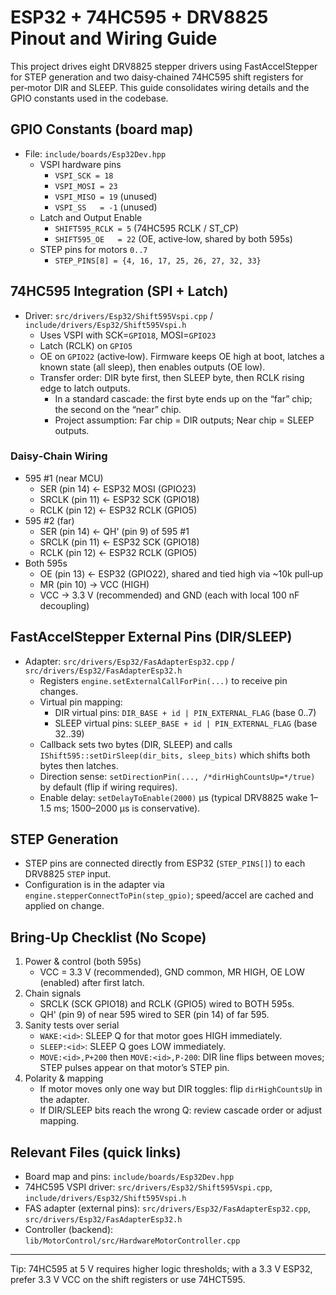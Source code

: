 # ESP32 + 74HC595 + DRV8825 Pinout and Wiring Guide

This project drives eight DRV8825 stepper drivers using FastAccelStepper for STEP generation and two daisy‑chained 74HC595 shift registers for per‑motor DIR and SLEEP. This guide consolidates wiring details and the GPIO constants used in the codebase.

## GPIO Constants (board map)

- File: `include/boards/Esp32Dev.hpp`
  - VSPI hardware pins
    - `VSPI_SCK = 18`
    - `VSPI_MOSI = 23`
    - `VSPI_MISO = 19` (unused)
    - `VSPI_SS   = -1` (unused)
  - Latch and Output Enable
    - `SHIFT595_RCLK = 5` (74HC595 RCLK / ST_CP)
    - `SHIFT595_OE   = 22` (OE, active‑low, shared by both 595s)
  - STEP pins for motors `0..7`
    - `STEP_PINS[8] = {4, 16, 17, 25, 26, 27, 32, 33}`

## 74HC595 Integration (SPI + Latch)

- Driver: `src/drivers/Esp32/Shift595Vspi.cpp` / `include/drivers/Esp32/Shift595Vspi.h`
  - Uses VSPI with SCK=`GPIO18`, MOSI=`GPIO23`
  - Latch (RCLK) on `GPIO5`
  - OE on `GPIO22` (active‑low). Firmware keeps OE high at boot, latches a known state (all sleep), then enables outputs (OE low).
  - Transfer order: DIR byte first, then SLEEP byte, then RCLK rising edge to latch outputs.
    - In a standard cascade: the first byte ends up on the “far” chip; the second on the “near” chip.
    - Project assumption: Far chip = DIR outputs; Near chip = SLEEP outputs.

### Daisy‑Chain Wiring

- 595 #1 (near MCU)
  - SER (pin 14) ← ESP32 MOSI (GPIO23)
  - SRCLK (pin 11) ← ESP32 SCK (GPIO18)
  - RCLK (pin 12) ← ESP32 RCLK (GPIO5)
- 595 #2 (far)
  - SER (pin 14) ← QH' (pin 9) of 595 #1
  - SRCLK (pin 11) ← ESP32 SCK (GPIO18)
  - RCLK (pin 12) ← ESP32 RCLK (GPIO5)
- Both 595s
  - OE (pin 13) ← ESP32 (GPIO22), shared and tied high via ~10k pull‑up
  - MR (pin 10) → VCC (HIGH)
  - VCC → 3.3 V (recommended) and GND (each with local 100 nF decoupling)

## FastAccelStepper External Pins (DIR/SLEEP)

- Adapter: `src/drivers/Esp32/FasAdapterEsp32.cpp` / `src/drivers/Esp32/FasAdapterEsp32.h`
  - Registers `engine.setExternalCallForPin(...)` to receive pin changes.
  - Virtual pin mapping:
    - DIR virtual pins: `DIR_BASE + id | PIN_EXTERNAL_FLAG` (base 0..7)
    - SLEEP virtual pins: `SLEEP_BASE + id | PIN_EXTERNAL_FLAG` (base 32..39)
  - Callback sets two bytes (DIR, SLEEP) and calls `IShift595::setDirSleep(dir_bits, sleep_bits)` which shifts both bytes then latches.
  - Direction sense: `setDirectionPin(..., /*dirHighCountsUp=*/true)` by default (flip if wiring requires).
  - Enable delay: `setDelayToEnable(2000)` µs (typical DRV8825 wake 1–1.5 ms; 1500–2000 µs is conservative).

## STEP Generation

- STEP pins are connected directly from ESP32 (`STEP_PINS[]`) to each DRV8825 `STEP` input.
- Configuration is in the adapter via `engine.stepperConnectToPin(step_gpio)`; speed/accel are cached and applied on change.

## Bring‑Up Checklist (No Scope)

1. Power & control (both 595s)
   - VCC = 3.3 V (recommended), GND common, MR HIGH, OE LOW (enabled) after first latch.
2. Chain signals
   - SRCLK (SCK GPIO18) and RCLK (GPIO5) wired to BOTH 595s.
   - QH' (pin 9) of near 595 wired to SER (pin 14) of far 595.
3. Sanity tests over serial
   - `WAKE:<id>`: SLEEP Q for that motor goes HIGH immediately.
   - `SLEEP:<id>`: SLEEP Q goes LOW immediately.
   - `MOVE:<id>,P+200` then `MOVE:<id>,P-200`: DIR line flips between moves; STEP pulses appear on that motor’s STEP pin.
4. Polarity & mapping
   - If motor moves only one way but DIR toggles: flip `dirHighCountsUp` in the adapter.
   - If DIR/SLEEP bits reach the wrong Q: review cascade order or adjust mapping.

## Relevant Files (quick links)

- Board map and pins: `include/boards/Esp32Dev.hpp`
- 74HC595 VSPI driver: `src/drivers/Esp32/Shift595Vspi.cpp`, `include/drivers/Esp32/Shift595Vspi.h`
- FAS adapter (external pins): `src/drivers/Esp32/FasAdapterEsp32.cpp`, `src/drivers/Esp32/FasAdapterEsp32.h`
- Controller (backend): `lib/MotorControl/src/HardwareMotorController.cpp`

---

Tip: 74HC595 at 5 V requires higher logic thresholds; with a 3.3 V ESP32, prefer 3.3 V VCC on the shift registers or use 74HCT595.
